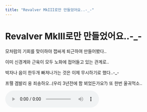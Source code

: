 ```yaml
---
title: "Revalver MkIII로만 만들었어요..-_-"
---
```

# Revalver MkIII로만 만들었어요..-_-

모처럼의 기회를 맞이하야 잽싸게 퇴근하여 만들어봤다..

이미 신경계와 근육이 모두 노화에 접어들고 있는 관계로..

박자나 음이 한두개 빠져나가는 것은 이제 무시하기로 했다..-_-

프뤵 겜발리 옹 죄송하오..(우리 3년전에 함 뵈었든가요?) 또 한번 울궈먹소..

![audio](/assets/images/a5b18fdc3ddbbb272421df48be325534.mp3)



